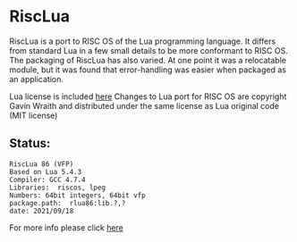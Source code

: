 # RiscLua
RiscLua is a port to RISC OS of the Lua programming language. It differs from standard Lua in a few small details to be more conformant to RISC OS. The packaging of RiscLua has also varied. At one point it was a relocatable module, but it was found that error-handling was easier when packaged as an application.

Lua license is included [here](LICENSE)
Changes to Lua port for RISC OS are copyright Gavin Wraith and distributed under the same license as Lua original code (MIT license)


## Status:
```
RiscLua 86 (VFP)
Based on Lua 5.4.3
Compiler: GCC 4.7.4
Libraries:  riscos, lpeg
Numbers: 64bit integers, 64bit vfp
package.path:  rlua86:lib.?,?
date: 2021/09/18
```

For more info please click [here](http://www.wra1th.plus.com/lua/risclua.html)

